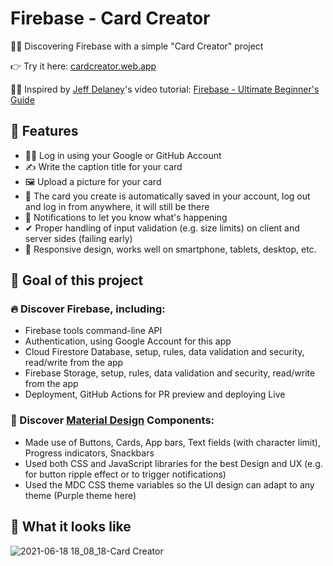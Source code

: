 # Firebase - Card Creator

🕵️‍♂️ Discovering Firebase with a simple "Card Creator" project

👉 Try it here: [cardcreator.web.app](https://cardcreator.web.app/)

👨‍🏫 Inspired by [Jeff Delaney](https://fireship.io/)'s video tutorial: [Firebase - Ultimate Beginner's Guide](https://youtu.be/9kRgVxULbag)

## 🔮 Features

- 👨‍💼 Log in using your Google or GitHub Account
- ✍ Write the caption title for your card
- 🖼 Upload a picture for your card
- 💾 The card you create is automatically saved in your account, log out and log in from anywhere, it will still be there
- 💬 Notifications to let you know what's happening
- ✔ Proper handling of input validation (e.g. size limits) on client and server sides (failing early)
- 📱 Responsive design, works well on smartphone, tablets, desktop, etc.

## 🎯 Goal of this project

### 🔥 Discover Firebase, including:

- Firebase tools command-line API
- Authentication, using Google Account for this app
- Cloud Firestore Database, setup, rules, data validation and security, read/write from the app
- Firebase Storage, setup, rules, data validation and security, read/write from the app
- Deployment, GitHub Actions for PR preview and deploying Live

### 🎨 Discover [Material Design](https://material.io/components?platform=web) Components:

- Made use of Buttons, Cards, App bars, Text fields (with character limit), Progress indicators, Snackbars
- Used both CSS and JavaScript libraries for the best Design and UX (e.g. for button ripple effect or to trigger notifications)
- Used the MDC CSS theme variables so the UI design can adapt to any theme (Purple theme here)

## 📸 What it looks like

![2021-06-18 18_08_18-Card Creator](https://user-images.githubusercontent.com/64347790/122597611-83697b80-d063-11eb-92c4-811e810f92ab.png)
